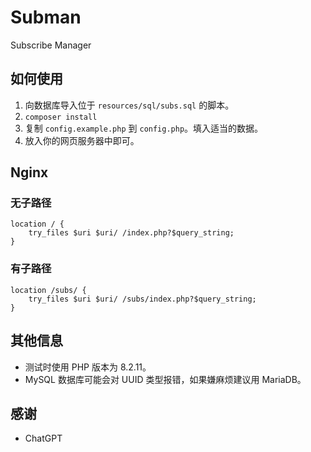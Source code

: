 # Subman
Subscribe Manager

## 如何使用
1. 向数据库导入位于 `resources/sql/subs.sql` 的脚本。
2. `composer install`
3. 复制 `config.example.php` 到 `config.php`。填入适当的数据。
4. 放入你的网页服务器中即可。

## Nginx
### 无子路径
```
location / {
    try_files $uri $uri/ /index.php?$query_string;
}
```
### 有子路径
```
location /subs/ {
    try_files $uri $uri/ /subs/index.php?$query_string;
}
```

## 其他信息
- 测试时使用 PHP 版本为 8.2.11。
- MySQL 数据库可能会对 UUID 类型报错，如果嫌麻烦建议用 MariaDB。

## 感谢
- ChatGPT
